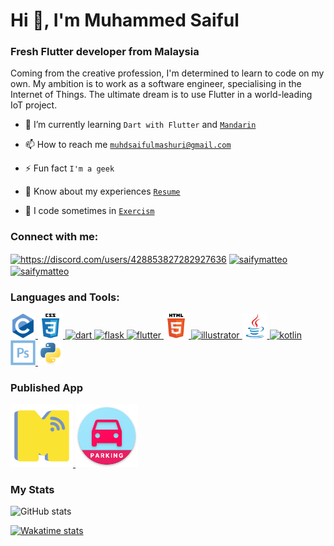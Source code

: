 # Hi 👋, I'm Muhammed Saiful
### Fresh Flutter developer from Malaysia

Coming from the creative profession, I'm determined to learn to code on my own. My ambition is to work as a software engineer, specialising in the Internet of Things. The ultimate dream is to use Flutter in a world-leading IoT project.

- 🌱 I’m currently learning ```Dart with Flutter``` and [```Mandarin```](https://www.superchinese.com/)

- 📫 How to reach me [```muhdsaifulmashuri@gmail.com```](mailto:muhdsaifulmashuri@gmail.com)

- ⚡ Fun fact ```I'm a geek```

- 📄 Know about my experiences [```Resume```](https://drive.google.com/file/d/1SFZ3I55iHAM8r_m6VmN7PgDi76DqqJgP/view?usp=sharing)

- 💬 I code sometimes in [```Exercism```](https://exercism.org/profiles/saifymatteo)

<h3 align="left">Connect with me:</h3>
<p align="left">
<a href="https://discord.gg/https://discord.com/users/428853827282927636" target="blank"><img align="center" src="https://raw.githubusercontent.com/rahuldkjain/github-profile-readme-generator/master/src/images/icons/Social/discord.svg" alt="https://discord.com/users/428853827282927636" height="30" width="40" /></a>
<a href="https://linkedin.com/in/saifymatteo" target="blank"><img align="center" src="https://raw.githubusercontent.com/rahuldkjain/github-profile-readme-generator/master/src/images/icons/Social/linked-in-alt.svg" alt="saifymatteo" height="30" width="40" /></a>
<a href="https://fb.com/saifymatteo" target="blank"><img align="center" src="https://raw.githubusercontent.com/rahuldkjain/github-profile-readme-generator/master/src/images/icons/Social/facebook.svg" alt="saifymatteo" height="30" width="40" /></a>
</p>

<h3 align="left">Languages and Tools:</h3>
<p align="left"> 
<a href="https://www.cprogramming.com/" target="_blank" rel="noreferrer"> <img src="https://raw.githubusercontent.com/devicons/devicon/master/icons/c/c-original.svg" alt="c" width="40" height="40"/> </a> 
<a href="https://www.w3schools.com/css/" target="_blank" rel="noreferrer"> <img src="https://raw.githubusercontent.com/devicons/devicon/master/icons/css3/css3-original-wordmark.svg" alt="css3" width="40" height="40"/> </a> 
<a href="https://dart.dev" target="_blank" rel="noreferrer"> <img src="https://www.vectorlogo.zone/logos/dartlang/dartlang-icon.svg" alt="dart" width="40" height="40"/> </a> 
<a href="https://flask.palletsprojects.com/" target="_blank" rel="noreferrer"> <img src="https://www.vectorlogo.zone/logos/pocoo_flask/pocoo_flask-icon.svg" alt="flask" width="40" height="40"/> </a> 
<a href="https://flutter.dev" target="_blank" rel="noreferrer"> <img src="https://www.vectorlogo.zone/logos/flutterio/flutterio-icon.svg" alt="flutter" width="40" height="40"/> </a> 
<a href="https://www.w3.org/html/" target="_blank" rel="noreferrer"> <img src="https://raw.githubusercontent.com/devicons/devicon/master/icons/html5/html5-original-wordmark.svg" alt="html5" width="40" height="40"/> </a> 
<a href="https://www.adobe.com/in/products/illustrator.html" target="_blank" rel="noreferrer"> <img src="https://www.vectorlogo.zone/logos/adobe_illustrator/adobe_illustrator-icon.svg" alt="illustrator" width="40" height="40"/> </a> 
<a href="https://www.java.com" target="_blank" rel="noreferrer"> <img src="https://raw.githubusercontent.com/devicons/devicon/master/icons/java/java-original.svg" alt="java" width="40" height="40"/> </a> 
<a href="https://kotlinlang.org" target="_blank" rel="noreferrer"> <img src="https://www.vectorlogo.zone/logos/kotlinlang/kotlinlang-icon.svg" alt="kotlin" width="40" height="40"/> </a> 
<a href="https://www.photoshop.com/en" target="_blank" rel="noreferrer"> <img src="https://raw.githubusercontent.com/devicons/devicon/master/icons/photoshop/photoshop-line.svg" alt="photoshop" width="40" height="40"/> </a> 
<a href="https://www.python.org" target="_blank" rel="noreferrer"> <img src="https://raw.githubusercontent.com/devicons/devicon/master/icons/python/python-original.svg" alt="python" width="40" height="40"/> </a> 
</p>

### Published App

<p align="left"> 
<a href="https://play.google.com/store/apps/details?id=com.saifymatteo.mkr_flutter" target="_blank"> <img src="https://raw.githubusercontent.com/saifymatteo/MKR-Unofficial-App-Flutter/master/github/launcher%20icon/513%20x%20513%20transparent.png" alt="MKR App" width="100" height="100"> </a> 
<a href="https://play.google.com/store/apps/details?id=com.saifymatteo.parking_lot_game" target="_blank"> <img src="https://raw.githubusercontent.com/saifymatteo/parking_lot_game/master/android/app/src/main/res/mipmap-xxxhdpi/ic_launcher.png" alt="Parking Lot Game" width="100" height="100"> </a>
</p>

### My Stats

![GitHub stats](https://github-readme-stats.vercel.app/api?username=saifymatteo&show_icons=true&theme=github_dark&custom_title=Github%20Stats)

[![Wakatime stats](https://github-readme-stats.vercel.app/api/wakatime?username=saifymatteo)](https://github.com/anuraghazra/github-readme-stats)
